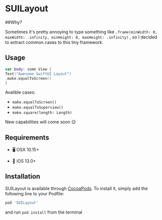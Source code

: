 # SUILayout

##Why?

Sometimes it's pretty annoying to type something like `.frame(minWidth: 0, maxWidth: .infinity, minHeight: 0, maxHeight: .infinity)` , so I decided to extract common cases to this tiny framework.

## Usage

```swift
var body: some View {
Text("Awesome SwiftUI Layout")
.make.equalToScreen()
}
```

Avalible cases:

- `make.equalToScreen()`
- `make.equalToSuperview()`
- `make.square(length: Length)`

New capabilities will come soon 😉

## Requirements

* 🖥	OSX 10.15+

* 📱	iOS 13.0+

## Installation

SUILayout is available through [CocoaPods](https://cocoapods.org). To install
it, simply add the following line to your Podfile:

```ruby
pod 'SUILayout'
```
and run `pod install` from the terminal
